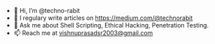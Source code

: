 - 👋 Hi, I’m @techno-rabit
- 📝 I regulary write articles on https://medium.com/@technorabit
- 💬 Ask me about Shell Scripting, Ethical Hacking, Penetration Testing.
- 📫 Reach me at vishnuprasadsr2003@gmail.com

<!---
techno-rabit/techno-rabit is a ✨ special ✨ repository because its `README.md` (this file) appears on your GitHub profile.
You can click the Preview link to take a look at your changes.
--->
